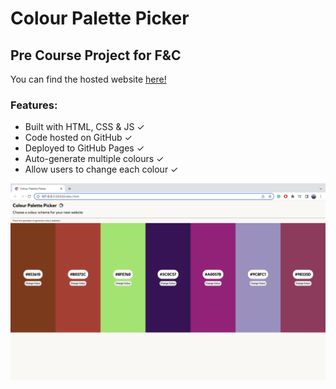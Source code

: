# Colour Palette Picker
## Pre Course Project for F&C 

You can find the hosted website [here!](https://joe-lindie.github.io/Colour-Palette-Picker/)

### **Features:** 
- Built with HTML, CSS & JS  ✓
- Code hosted on GitHub ✓
- Deployed to GitHub Pages ✓
- Auto-generate multiple colours ✓
- Allow users to change each colour ✓

![Colour Palette Picker website](images/Palette_Picker_jpeg.png)